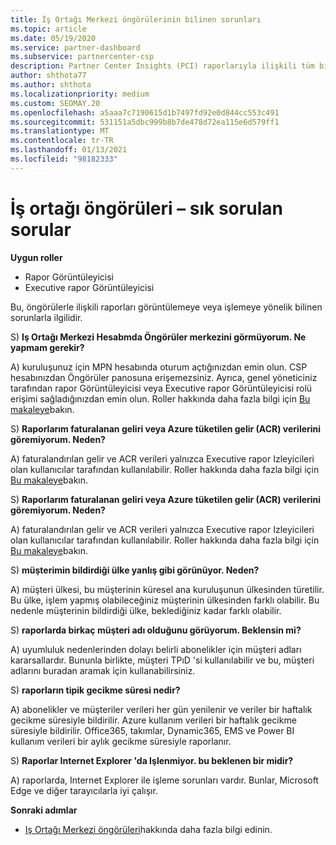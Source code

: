 ```yaml
---
title: İş Ortağı Merkezi öngörülerinin bilinen sorunları
ms.topic: article
ms.date: 05/19/2020
ms.service: partner-dashboard
ms.subservice: partnercenter-csp
description: Partner Center Insights (PCI) raporlarıyla ilişkili tüm bilinen sorunlar hakkında bilgi edinin. Bilgiler, bilinen işleme sorunları veya Raporlama sınırlamaları içerebilir.
author: shthota77
ms.author: shthota
ms.localizationpriority: medium
ms.custom: SEOMAY.20
ms.openlocfilehash: a5aaa7c7190615d1b7497fd92e0d844cc553c491
ms.sourcegitcommit: 531151a5dbc999b8b7de478d72ea115e6d579ff1
ms.translationtype: MT
ms.contentlocale: tr-TR
ms.lasthandoff: 01/13/2021
ms.locfileid: "98182333"
---
```

# <a name="partner-insights--frequently-asked-questions"></a>İş ortağı öngörüleri – sık sorulan sorular

**Uygun roller**
- Rapor Görüntüleyicisi
- Executive rapor Görüntüleyicisi

Bu, öngörülerle ilişkili raporları görüntülemeye veya işlemeye yönelik bilinen sorunlarla ilgilidir.

S) **Iş Ortağı Merkezi Hesabmda Öngörüler merkezini görmüyorum. Ne yapmam gerekir?**

A) kuruluşunuz için MPN hesabında oturum açtığınızdan emin olun. CSP hesabınızdan Öngörüler panosuna erişemezsiniz. Ayrıca, genel yöneticiniz tarafından rapor Görüntüleyicisi veya Executive rapor Görüntüleyicisi rolü erişimi sağladığınızdan emin olun.  Roller hakkında daha fazla bilgi için [Bu makaleye](./pci-roles.md)bakın.

S) **Raporlarım faturalanan geliri veya Azure tüketilen gelir (ACR) verilerini göremiyorum. Neden?**

A) faturalandırılan gelir ve ACR verileri yalnızca Executive rapor Izleyicileri olan kullanıcılar tarafından kullanılabilir.  Roller hakkında daha fazla bilgi için [Bu makaleye](./pci-roles.md)bakın.

S) **Raporlarım faturalanan geliri veya Azure tüketilen gelir (ACR) verilerini göremiyorum. Neden?**

A) faturalandırılan gelir ve ACR verileri yalnızca Executive rapor Izleyicileri olan kullanıcılar tarafından kullanılabilir. Roller hakkında daha fazla bilgi için [Bu makaleye](./pci-roles.md)bakın.

S) **müşterimin bildirdiği ülke yanlış gibi görünüyor. Neden?**

A) müşteri ülkesi, bu müşterinin küresel ana kuruluşunun ülkesinden türetilir. Bu ülke, işlem yapmış olabileceğiniz müşterinin ülkesinden farklı olabilir. Bu nedenle müşterinin bildirdiği ülke, beklediğiniz kadar farklı olabilir.

S) **raporlarda birkaç müşteri adı olduğunu görüyorum. Beklensin mi?**

A) uyumluluk nedenlerinden dolayı belirli abonelikler için müşteri adları kararsallardır. Bununla birlikte, müşteri TPıD 'si kullanılabilir ve bu, müşteri adlarını buradan aramak için kullanabilirsiniz.

S) **raporların tipik gecikme süresi nedir?**

A) abonelikler ve müşteriler verileri her gün yenilenir ve veriler bir haftalık gecikme süresiyle bildirilir. Azure kullanım verileri bir haftalık gecikme süresiyle bildirilir. Office365, takımlar, Dynamic365, EMS ve Power BI kullanım verileri bir aylık gecikme süresiyle raporlanır.

S) **Raporlar Internet Explorer 'da Işlenmiyor. bu beklenen bir midir?**

A) raporlarda, Internet Explorer ile işleme sorunları vardır. Bunlar, Microsoft Edge ve diğer tarayıcılarla iyi çalışır.

**Sonraki adımlar**

- [Iş Ortağı Merkezi öngörüleri](partner-center-insights.md)hakkında daha fazla bilgi edinin.